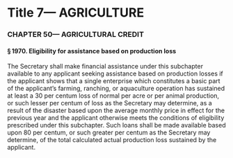
# Title 7— AGRICULTURE
### CHAPTER 50— AGRICULTURAL CREDIT
#### § 1970. Eligibility for assistance based on production loss

The Secretary shall make financial assistance under this subchapter available to any applicant seeking assistance based on production losses if the applicant shows that a single enterprise which constitutes a basic part of the applicant’s farming, ranching, or aquaculture operation has sustained at least a 30 per centum loss of normal per acre or per animal production, or such lesser per centum of loss as the Secretary may determine, as a result of the disaster based upon the average monthly price in effect for the previous year and the applicant otherwise meets the conditions of eligibility prescribed under this subchapter. Such loans shall be made available based upon 80 per centum, or such greater per centum as the Secretary may determine, of the total calculated actual production loss sustained by the applicant.

